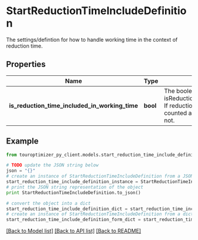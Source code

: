 # StartReductionTimeIncludeDefinition

The settings/defintion for how to handle working time in the context of reduction time.

## Properties

Name | Type | Description | Notes
------------ | ------------- | ------------- | -------------
**is_reduction_time_included_in_working_time** | **bool** | The boolean isReductionTimeIncludedInWorkingTime. If reduction time is used it can be either counted as part of the working time or not. | 

## Example

```python
from touroptimizer_py_client.models.start_reduction_time_include_definition import StartReductionTimeIncludeDefinition

# TODO update the JSON string below
json = "{}"
# create an instance of StartReductionTimeIncludeDefinition from a JSON string
start_reduction_time_include_definition_instance = StartReductionTimeIncludeDefinition.from_json(json)
# print the JSON string representation of the object
print StartReductionTimeIncludeDefinition.to_json()

# convert the object into a dict
start_reduction_time_include_definition_dict = start_reduction_time_include_definition_instance.to_dict()
# create an instance of StartReductionTimeIncludeDefinition from a dict
start_reduction_time_include_definition_form_dict = start_reduction_time_include_definition.from_dict(start_reduction_time_include_definition_dict)
```
[[Back to Model list]](../README.md#documentation-for-models) [[Back to API list]](../README.md#documentation-for-api-endpoints) [[Back to README]](../README.md)


